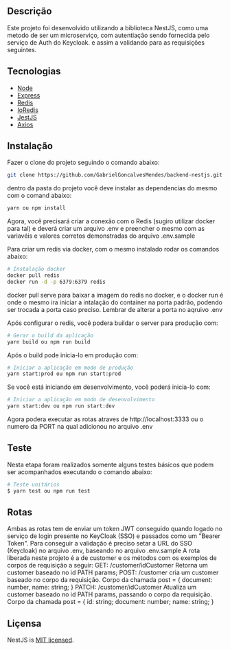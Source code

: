 ## Descrição

Este projeto foi desenvolvido utilizando a biblioteca NestJS, como uma metodo de ser um microserviço,
com autentiação sendo fornecida pelo serviço de Auth do Keycloak. e assim a validando para as requisições
seguintes.

## Tecnologias

- [Node](https://nodejs.org/en/)
- [Express](https://expressjs.com/pt-br/)
- [Redis](https://redis.io/)
- [IoRedis](https://github.com/luin/ioredis)
- [JestJS](https://jestjs.io/pt-BR/)
- [Axios](https://axios-http.com/)

## Instalação

Fazer o clone do projeto seguindo o comando abaixo:
```sh
git clone https://github.com/GabrielGoncalvesMendes/backend-nestjs.git
```

dentro da pasta do projeto você deve instalar as dependencias do mesmo com o 
comand abaixo:
```sh
yarn ou npm install
```

Agora, você precisará criar a conexão com o Redis (sugiro utilizar docker para tal) e deverá criar um arquivo .env e preencher o mesmo com as variavéis e valores corretos demonstradas do arquivo .env.sample

Para criar um redis via docker, com o mesmo instalado rodar os comandos abaixo:
```sh
# Instalação docker
docker pull redis
docker run -d -p 6379:6379 redis
```
docker pull serve para baixar a imagem do redis no docker, e o docker run é onde o mesmo
ira iniciar a intalação do container na porta padrão, podendo ser trocada a porta caso preciso.
Lembrar de alterar a porta no aqruivo .env

Após configurar o redis, você podera buildar o server para produção com:
```sh
# Gerar o build da aplicação
yarn build ou npm run build
```
Após o build pode inicia-lo em produção com:
```sh
# Iniciar a aplicação em modo de produção
yarn start:prod ou npm run start:prod
```

Se você está iniciando em desenvolvimento, você poderá inicia-lo com:
```sh
# Iniciar a aplicação em modo de desenvolvimento
yarn start:dev ou npm run start:dev
```
Agora podera executar as rotas atraves de http://localhost:3333 ou o numero da PORT na 
qual adicionou no arquivo .env

## Teste
Nesta etapa foram realizados somente alguns testes básicos que podem ser acompanhados
executando o comando abaixo:
```bash
# Teste unitários
$ yarn test ou npm run test
```

## Rotas
Ambas as rotas tem de enviar um token JWT conseguido quando logado no serviço de
login presente no KeyCloak (SSO) e passados como um "Bearer Token".
Para conseguir a validação é preciso setar a URL do SSO (Keycloak)
no arquivo .env, baseando no arquivo .env.sample
A rota liberada neste projeto é a de customer e os métodos com os exemplos de
corpos de requisição a seguir:
GET: /customer/idCustomer
  Retorna um customer baseado no id PATH params;
POST: /customer
  cria um customer baseado no corpo da requisição.
  Corpo da chamada post = {
    document: number,
    name: string;
  }
PATCH: /customer/idCustomer
  Atualiza um customer baseado no id PATH params, passando o corpo da requisição.
  Corpo da chamada post = {
    id: string;
    document: number;
    name: string;
  }

## Liçensa

NestJS is [MIT licensed](LICENSE).
